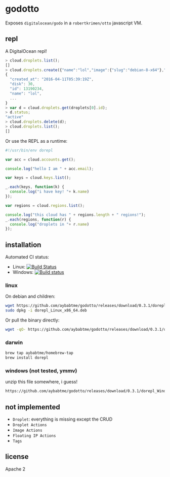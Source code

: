 # godotto

Exposes `digitalocean/godo` in a `robertkrimen/otto` javascript VM.

## repl

A DigitalOcean repl!

```javascript
> cloud.droplets.list();
[]
> cloud.droplets.create({"name":"lol","image":{"slug":"debian-8-x64"},"region":"nyc3","size":"1gb"});
{
  "created_at": "2016-04-11T05:39:19Z",
  "disk": 30,
  "id": 13190234,
  "name": "lol",
  ...
}
> var d = cloud.droplets.get(droplets[0].id);
> d.status;
"active"
> cloud.droplets.delete(d);
> cloud.droplets.list();
[]
```

Or use the REPL as a runtime:

```javascript
#!/usr/bin/env dorepl

var acc = cloud.accounts.get();

console.log("hello I am " + acc.email);

var keys = cloud.keys.list();

_.each(keys, function(k) {
  console.log("i have key! "+ k.name)
});

var regions = cloud.regions.list();

console.log("this cloud has " + regions.length + " regions!");
_.each(regions, function(r) {
  console.log("droplets in "+ r.name)
});
```


## installation

Automated CI status:
- Linux: [![Build Status](https://travis-ci.org/aybabtme/godotto.svg?branch=master)](https://travis-ci.org/aybabtme/godotto)
- Windows: [![Build status](https://ci.appveyor.com/api/projects/status/7v6iq8fs8rdq3ua2/branch/master?svg=true)](https://ci.appveyor.com/project/aybabtme/godotto/branch/master)

### linux

On debian and children:

```bash
wget https://github.com/aybabtme/godotto/releases/download/0.3.1/dorepl_Linux_x86_64.deb
sudo dpkg -i dorepl_Linux_x86_64.deb
```

Or pull the binary directly:
```bash
wget -qO- https://github.com/aybabtme/godotto/releases/download/0.3.1/dorepl_Linux_x86_64.tar.gz | tar xvz
```

### darwin

```bash
brew tap aybabtme/homebrew-tap
brew install dorepl
```

### windows (not tested, ymmv)

unzip this file somewhere, i guess!
```bash
https://github.com/aybabtme/godotto/releases/download/0.3.1/dorepl_Windows_x86_64.zip
```

## not implemented

* `Droplet`: everything is missing except the CRUD
* `Droplet Actions`
* `Image Actions`
* `Floating IP Actions`
* `Tags`

## license

Apache 2
